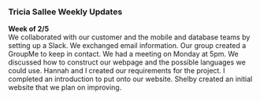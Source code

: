 ### Tricia Sallee Weekly Updates

**Week of 2/5**
  <br>
  We collaborated with our customer and the mobile and database teams by setting up a Slack. We exchanged email information.
  Our group created a GroupMe to keep in contact. We had a meeting on Monday at 5pm. We discussed how to construct our webpage
  and the possible languages we could use. Hannah and I created our requirements for the project. I completed an introduction
  to put onto our website. Shelby created an initial website that we plan on improving.
